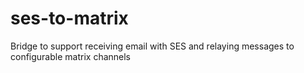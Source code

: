 # ses-to-matrix
Bridge to support receiving email with SES and relaying messages to configurable matrix channels
